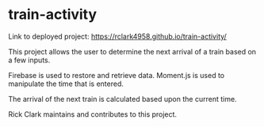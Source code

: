 # train-activity

Link to deployed project: https://rclark4958.github.io/train-activity/

This project allows the user to determine the next arrival of a train based on a few inputs. 

Firebase is used to restore and retrieve data. Moment.js is used to manipulate the time that is entered.

The arrival of the next train is calculated based upon the current time.

Rick Clark maintains and contributes to this project.